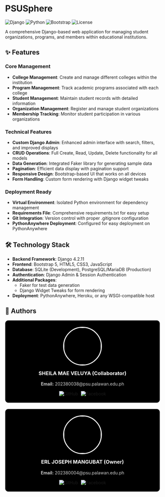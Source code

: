 # PSUSphere

![Django](https://img.shields.io/badge/Django-4.2.11-green.svg)
![Python](https://img.shields.io/badge/Python-3.8%2B-blue.svg)
![Bootstrap](https://img.shields.io/badge/Bootstrap-5.x-purple.svg)
![License](https://img.shields.io/badge/License-MIT-yellow.svg)

A comprehensive Django-based web application for managing student organizations, programs, and members within educational institutions.


## ✨ Features

### Core Management
- **College Management**: Create and manage different colleges within the institution
- **Program Management**: Track academic programs associated with each college
- **Student Management**: Maintain student records with detailed information
- **Organization Management**: Register and manage student organizations
- **Membership Tracking**: Monitor student participation in various organizations

### Technical Features
- **Custom Django Admin**: Enhanced admin interface with search, filters, and improved displays
- **CRUD Operations**: Full Create, Read, Update, Delete functionality for all models
- **Data Generation**: Integrated Faker library for generating sample data
- **Pagination**: Efficient data display with pagination support
- **Responsive Design**: Bootstrap-based UI that works on all devices
- **Form Handling**: Custom form rendering with Django widget tweaks

### Deployment Ready
- **Virtual Environment**: Isolated Python environment for dependency management
- **Requirements File**: Comprehensive requirements.txt for easy setup
- **Git Integration**: Version control with proper .gitignore configuration
- **PythonAnywhere Deployment**: Configured for easy deployment on PythonAnywhere

## 🛠 Technology Stack

- **Backend Framework**: Django 4.2.11
- **Frontend**: Bootstrap 5, HTML5, CSS3, JavaScript
- **Database**: SQLite (Development), PostgreSQL/MariaDB (Production)
- **Authentication**: Django Admin & Session Authentication
- **Additional Packages**: 
  - Faker for test data generation
  - Django Widget Tweaks for form rendering
- **Deployment**: PythonAnywhere, Heroku, or any WSGI-compatible host

## 🧑 Authors

<div style="display: flex; flex-wrap: wrap; gap: 20px; margin-bottom: 30px;"> <div style="flex: 1; min-width: 300px; border: 1px solid #444; border-radius: 10px; padding: 20px; background: #000; color: white;"> <div style="text-align: center;"> <a href="https://github.com/Shirajuana"> <img src="https://github.com/Shirajuana.png" width="120" height="120" style="border-radius: 50%; border: 3px solid #fff;"> </a> </div> <h3 style="text-align: center; margin-top: 15px; color: white;">SHEILA MAE VELUYA (Collaborator)</h3> <p style="text-align: center; margin: 10px 0; color: #ccc;"> <strong>Email:</strong> 202380038@psu.palawan.edu.ph </p> <div style="display: flex; justify-content: center; gap: 10px; margin-top: 15px;"> <a href="https://github.com/Shirajuana" style="text-decoration: none;"> <img src="https://img.shields.io/badge/-GitHub-181717?logo=github&logoColor=white&style=for-the-badge" alt="GitHub"> </a> <a href="https://facebook.com/shielamae.veluya" style="text-decoration: none;"> <img src="https://img.shields.io/badge/-Facebook-1877F2?logo=facebook&logoColor=white&style=for-the-badge" alt="Facebook"> </a> </div> </div>

<div style="flex: 1; min-width: 300px; border: 1px solid #444; border-radius: 10px; padding: 20px; background: #000; color: white;">
    <div style="text-align: center;">
        <a href="https://github.com/Erlybird21">
            <img src="https://github.com/Erlybird21.png" width="120" height="120" style="border-radius: 50%; border: 3px solid #fff;">
        </a>
    </div>
    <h3 style="text-align: center; margin-top: 15px; color: white;">ERL JOSEPH MANGUBAT (Owner)</h3>
    <p style="text-align: center; margin: 10px 0; color: #ccc;">
        <strong>Email:</strong> 202380004@psu.palawan.edu.ph
    </p>
    <div style="display: flex; justify-content: center; gap: 10px; margin-top: 15px;">
        <a href="https://github.com/Erlybird21" style="text-decoration: none;">
            <img src="https://img.shields.io/badge/-GitHub-181717?logo=github&logoColor=white&style=for-the-badge" alt="GitHub">
        </a>
        <a href="https://facebook.com/erljoseph.mangubat" style="text-decoration: none;">
            <img src="https://img.shields.io/badge/-Facebook-1877F2?logo=facebook&logoColor=white&style=for-the-badge" alt="Facebook">
        </a>
    </div>
</div>
</div>

